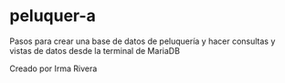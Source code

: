 # peluquer-a
Pasos para crear una base de datos de peluquería y hacer consultas y vistas de datos desde la terminal de MariaDB

Creado por Irma Rivera
